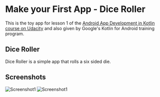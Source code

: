 # Make your First App - Dice Roller

This is the toy app for lesson 1 of the [Android App Development in Kotlin course on Udacity](https://www.udacity.com/course/developing-android-apps-with-kotlin--ud9012) and also given by Google's Kotlin for Android training program.

## Dice Roller

Dice Roller is a simple app that rolls a six sided die.


## Screenshots

![Screenshot1](screenshots/screen0.png) ![Screenshot1](screenshots/screen1.png)
